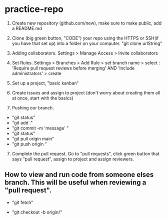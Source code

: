 # practice-repo

1. Create new repository (github.com/new), make sure to make public, add a README.md

2. Clone (big green button, "CODE") your repo using the HTTPS or SSH(if you have that set up) into a folder on your computer. "git clone urlString"

3. Adding collaborators. Settings > Manage Access > Invite collaborators

4. Set Rules. Settings > Branches > Add Rule > set branch name > select : 'Require pull request reviews before merging' AND 'Include administrators' > create

5. Set up a project, "basic kanban"

6. Create issues and assign to project (don't worry about creating them all at once, start with the basics)

6. Pushing our branch. 

 - "git status"
 - "git add ."
 - "git commit -m 'message' "
 - "git status"
 - "git pull origin main"
 - "git push origin <branchName>"

 7. Complete the pull request. Go to "pull requests", click green button that says "pull request", assign to project and assign reviewers.

 ## How to view and run code from someone elses branch. This will be useful when reviewing a "pull request". ##

 - "git fetch"
 
 - "git checkout -b <branchName> origin/<branchName>"

 